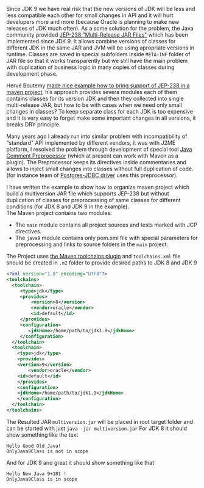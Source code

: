 Since JDK 9 we have real risk that the new versions of JDK will be less and less compatible each other for small changes in API and it will hurt developers more and more (because Oracle is planning to make new releases of JDK much often). As a some solution for the problem, the Java community provided [JEP-238 "Multi-Release JAR Files"](http://openjdk.java.net/jeps/238) which has been implemented since JDK 9. It allows combine versions of classes for different JDK  in the same JAR and JVM will be using apropriate versions in runtime. Classes are saved in special subfolders inside `META-INF` folder of JAR file so that it works transparently but we still have the main problem with duplication of business logic in many copies of classes during development phase.   

Hervé Boutemy [made nice example how to bring support of JEP-238 in a maven project](https://github.com/hboutemy/maven-jep238), his approach provides severa modules each of them contains classes for its version JDK and then they collected into single multi-release JAR, but how to be with cases when we need only small changes in classes? To keep separate class for each JDK is too expensive and it is very easy to forget make some important changes in all versions, it breaks DRY principle.  

Many years ago I already run into similar problem with incompatibility of "standard" API implemented by different vendors, it was with J2ME platform, I resolved the problem through development of special tool [Java Comment Preprocessor](https://github.com/raydac/java-comment-preprocessor) (which at present can work with Maven as a plugin). The Preprocessor keeps its directives inside commentaries and allows to inject small changes into classes without full duplication of code. (for instance team of [Postgres-JDBC driver](https://github.com/pgjdbc/pgjdbc) uses this preprocessor).

I have written the example to show how to organize maven project which build a multiversion JAR file which supports JEP-238 but without duplication of classes for preprocessing of same classes for different conditions (for JDK 8 and JDK 9 in the example).   
The Maven project contains two modules:
* The `main` module contains all project sources and tests marked with JCP directives.
* The `java9` module contains only pom.xml file with special parameters for preprocessing and links to source folders in the `main` project.
   
The Project uses [the Maven toolchains plugin](http://maven.apache.org/plugins/maven-toolchains-plugin/) and `toolchains.xml` file should be created in `.m2` folder to provide desired paths to JDK 8 and JDK 9
```xml
<?xml version="1.0" encoding="UTF8"?>
<toolchains>
  <toolchain>
     <type>jdk</type>
     <provides>
         <version>8</version>
         <vendor>oracle</vendor>
         <id>default</id>
     </provides>
     <configuration>
        <jdkHome>/home/path/to/jdk1.8</jdkHome>
     </configuration>
  </toolchain>
  <toolchain>
    <type>jdk</type>
    <provides>    
	<version>9</version>
        <vendor>oracle</vendor>
	<id>default</id>
    </provides>
    <configuration>
	<jdkHome>/home/path/to/jdk1.9</jdkHome>
    </configuration>
  </toolchain>
</toolchains>
```
The Resulted JAR `multiversion.jar` will be placed in root target folder and can be started with just `java -jar multiversion.jar`
For JDK 8 it should show something like the text
```
Hello Good Old Java!
OnlyJava9Class is not in scope
```
And for JDK 9 and great it should show something like that
```
Hello New Java 9+181 !
OnlyJava9Class is in scope
```